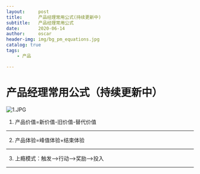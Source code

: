 ```yaml
---
layout:     post
title:      产品经理常用公式(持续更新中)
subtitle:   产品经理常用公式
date:       2020-06-14
author:     oscar
header-img: img/bg_pm_equations.jpg
catalog: true
tags:
    - 产品

---
```

# 产品经理常用公式（持续更新中）

![1.JPG](https://i.loli.net/2020/06/14/jdT3cBGibAa6hpw.jpg)

 1. 产品价值=新价值-旧价值-替代价值
 
 -------------------
 2. 产品体验=峰值体验+结束体验
 
 ----------------
 3. 上瘾模式：触发-->行动-->奖励-->投入
 
-----------



